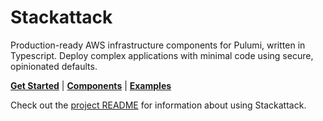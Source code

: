 # Stackattack

Production-ready AWS infrastructure components for Pulumi, written in Typescript. Deploy complex applications with minimal code using secure, opinionated defaults.

**[Get Started](https://stackattack.camfeenstra.com/getting-started/quick-start)** | **[Components](https://stackattack.camfeenstra.com/components)** | **[Examples](https://github.com/cfeenstra67/stackattack/tree/main/examples)**

Check out the [project README](../../README.md) for information  about using Stackattack.
